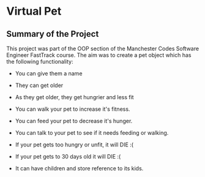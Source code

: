 # Virtual Pet

## Summary of the Project
This project was part of the OOP section of the Manchester Codes Software Engineer FastTrack course. The aim was to create a pet object which has the following functionality:

- You can give them a name

- They can get older

- As they get older, they get hungrier and less fit

- You can walk your pet to increase it's fitness.

- You can feed your pet to decrease it's hunger. 

- You can talk to your pet to see if it needs feeding or walking.

- If your pet gets too hungry or unfit, it will DIE :(

- If your pet gets to 30 days old it will DIE :(

- It can have children and store reference to its kids.